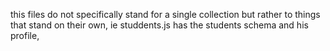 this files do not specifically stand for a single collection but rather to things that stand on their own, ie studdents.js has the students schema and his profile, 
